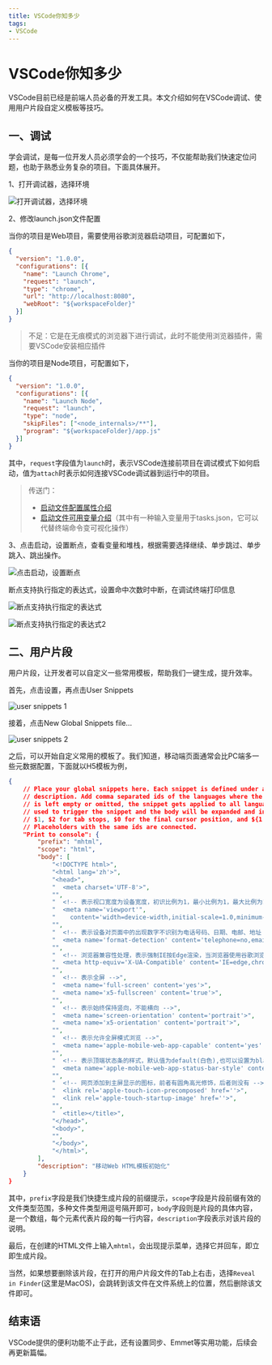 ```yaml
---
title: VSCode你知多少
tags: 
- VSCode
---
```


# VSCode你知多少
VSCode目前已经是前端人员必备的开发工具。本文介绍如何在VSCode调试、使用用户片段自定义模板等技巧。

## 一、调试

学会调试，是每一位开发人员必须学会的一个技巧，不仅能帮助我们快速定位问题，也助于熟悉业务复杂的项目。下面具体展开。

1、打开调试器，选择环境

![打开调试器，选择环境](/vscode/debug_1.png)

2、修改launch.json文件配置

当你的项目是Web项目，需要使用谷歌浏览器启动项目，可配置如下，
```json
{
  "version": "1.0.0",
  "configurations": [{
	"name": "Launch Chrome",
	"request": "launch",
	"type": "chrome",
	"url": "http://localhost:8080",
	"webRoot": "${workspaceFolder}"
  }]
}
```
>不足：它是在无痕模式的浏览器下进行调试，此时不能使用浏览器插件，需要VSCode安装相应插件

当你的项目是Node项目，可配置如下，
```json
{
  "version": "1.0.0",
  "configurations": [{
	"name": "Launch Node",
	"request": "launch",
	"type": "node",
	"skipFiles": ["<node_internals>/**"],
	"program": "${workspaceFolder}/app.js"
  }]
}
```
其中，`request`字段值为`launch`时，表示VSCode连接前项目在调试模式下如何启动，值为`attach`时表示如何连接VSCode调试器到运行中的项目。

> 传送门：
> - [启动文件配置属性介绍](https://code.visualstudio.com/docs/editor/debugging#_launchjson-attributes)
> - [启动文件可用变量介绍](https://code.visualstudio.com/docs/editor/variables-reference)（其中有一种输入变量用于tasks.json，它可以代替终端命令变可视化操作）

3、点击启动，设置断点，查看变量和堆栈，根据需要选择继续、单步跳过、单步跳入、跳出操作。

![点击启动，设置断点](/vscode/debug_2.png)

断点支持执行指定的表达式，设置命中次数时中断，在调试终端打印信息

![断点支持执行指定的表达式](/vscode/debug_3.png)

![断点支持执行指定的表达式2](/vscode/debug_4.png)

## 二、用户片段

用户片段，让开发者可以自定义一些常用模板，帮助我们一键生成，提升效率。

首先，点击设置，再点击User Snippets

![user snippets 1](/vscode/user_snippets_1.png)

接着，点击New Global Snippets file...

![user snippets 2](/vscode/user_snippets_2.png)

之后，可以开始自定义常用的模板了。我们知道，移动端页面通常会比PC端多一些元数据配置，下面就以H5模板为例，
```json
{
	// Place your global snippets here. Each snippet is defined under a snippet name and has a scope, prefix, body and 
	// description. Add comma separated ids of the languages where the snippet is applicable in the scope field. If scope 
	// is left empty or omitted, the snippet gets applied to all languages. The prefix is what is 
	// used to trigger the snippet and the body will be expanded and inserted. Possible variables are: 
	// $1, $2 for tab stops, $0 for the final cursor position, and ${1:label}, ${2:another} for placeholders. 
	// Placeholders with the same ids are connected.
	"Print to console": {
		"prefix": "mhtml",
		"scope": "html",
		"body": [
			"<!DOCTYPE html>",
			"<html lang='zh'>",
			"<head>",
			"  <meta charset='UTF-8'>",
			"",
			"  <!-- 表示视口宽度为设备宽度，初识比例为1，最小比例为1，最大比例为1，不允许用户缩放页面 -->",
			"  <meta name='viewport'",
			"    content='width=device-width,initial-scale=1.0,minimum-scale=1.0,maximum-scale=1.0,user-scalable=0'>",
			"",
			"  <!-- 表示设备对页面中的出现数字不识别为电话号码、日期、电邮、地址 -->",
			"  <meta name='format-detection' content='telephone=no,email=no,date=no,address=no'>",
			"",
			"  <!-- 浏览器兼容性处理，表示强制IE按Edge渲染，当浏览器使用谷歌浏览器内嵌框架时允许其使用该框架进行渲染 -->",
			"  <meta http-equiv='X-UA-Compatible' content='IE=edge,chrome=1'>",
			"",
			"  <!-- 表示全屏 -->",
			"  <meta name='full-screen' content='yes'>",
			"  <meta name='x5-fullscreen' content='true'>",
			"",
			"  <!-- 表示始终保持竖向，不能横向 -->",
			"  <meta name='screen-orientation' content='portrait'>",
			"  <meta name='x5-orientation' content='portrait'>",
			"",
			"  <!-- 表示允许全屏模式浏览 -->",
			"  <meta name='apple-mobile-web-app-capable' content='yes' >",
			"",
			"  <!-- 表示顶端状态条的样式，默认值为default(白色),也可以设置为black(黑色)和black-translucent(灰色半透明) -->",
			"  <meta name='apple-mobile-web-app-status-bar-style' content='black'>",
			"",
			"  <!-- 网页添加到主屏显示的图标，前者有圆角高光修饰，后者则没有 -->",
			"  <link rel='apple-touch-icon-precomposed' href=''>",
			"  <link rel='apple-touch-startup-image' href=''>",	
			"",
			"  <title></title>",
			"</head>",
			"<body>",
			"",
			"</body>",
			"</html>",
		],
		"description": "移动Web HTML模板初始化"
	}
}
```
其中，`prefix`字段是我们快捷生成片段的前缀提示，`scope`字段是片段前缀有效的文件类型范围，多种文件类型用逗号隔开即可，`body`字段则是片段的具体内容，是一个数组，每个元素代表片段的每一行内容，`description`字段表示对该片段的说明。

最后，在创建的HTML文件上输入`mhtml`，会出现提示菜单，选择它并回车，即立即生成片段。

当然，如果想要删除该片段，在打开的用户片段文件的Tab上右击，选择`Reveal in Finder`(这里是MacOS)，会跳转到该文件在文件系统上的位置，然后删除该文件即可。

## 结束语
VSCode提供的便利功能不止于此，还有设置同步、Emmet等实用功能，后续会再更新篇幅。
